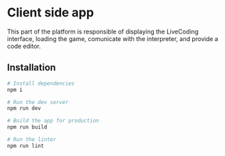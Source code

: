 # Client side app

This part of the platform is responsible of displaying the LiveCoding interface, loading the game, comunicate with the interpreter, and provide a code editor.

## Installation

```sh
# Install dependencies
npm i

# Run the dev server
npm run dev

# Build the app for production
npm run build

# Run the linter
npm run lint
```
